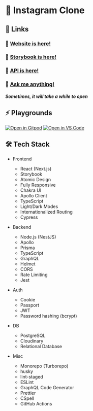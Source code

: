# 📸 Instagram Clone

## 🔗 Links

### 🥳 [Website is here!](https://app.instagram-clone.net/)

### 📓 [Storybook is here!](https://app.instagram-clone.net/storybook/)

### 🚀 [API is here!](https://studio.apollographql.com/public/Instagram-Clone-b7jzle/home?variant=current)

### 📧 <a href="mailto:user@support@instagram-clone.net">Ask me anything!</a>

##### _Sometimes, it will take a while to open_

## ⚡ Playgrounds

[![Open in Gitpod](https://user-images.githubusercontent.com/83388735/176985020-ae46023b-27da-4e1b-9bc2-546be5cfef16.svg)](https://gitpod.io/#https://github.com/kentayamada-dev/instagram-clone)
[![Open in VS Code](https://user-images.githubusercontent.com/83388735/176984885-805a0a4d-41ea-43ef-b258-b522c1cc2846.svg)](https://vscode.dev/github/kentayamada-dev/instagram-clone)

## 🛠️ Tech Stack

- Frontend

  - React (Next.js)
  - Storybook
  - Atomic Design
  - Fully Responsive
  - Chakra UI
  - Apollo Client
  - TypeScript
  - Light/Dark Modes
  - Internationalized Routing
  - Cypress

- Backend

  - Node.js (NestJS)
  - Apollo
  - Prisma
  - TypeScript
  - GraphQL
  - Helmet
  - CORS
  - Rate Limiting
  - Jest

- Auth

  - Cookie
  - Passport
  - JWT
  - Password hashing (bcrypt)

- DB

  - PostgreSQL
  - Cloudinary
  - Relational Database

- Misc
  - Monorepo (Turborepo)
  - husky
  - lint-staged
  - ESLint
  - GraphQL Code Generator
  - Prettier
  - CSpell
  - GitHub Actions
